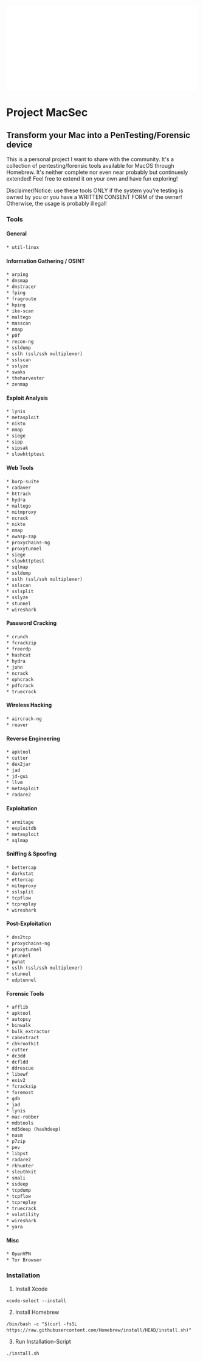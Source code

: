 ![](assets/logo_white.png)

# Project MacSec

## Transform your Mac into a PenTesting/Forensic device

This is a personal project I want to share with the community. It's a collection of pentesting/forensic tools available for MacOS through Homebrew. 
It's neither complete nor even near probably but continuesly extended!
Feel free to extend it on your own and have fun exploring!

Disclaimer/Notice: use these tools ONLY if the system you're testing is owned by you or you have a WRITTEN CONSENT FORM of the owner! Otherwise, the usage is probably illegal!

### Tools

#### General

	* util-linux

#### Information Gathering / OSINT

	* arping
	* dnsmap
	* dnstracer
	* fping
	* fragroute
	* hping
	* ike-scan
	* maltego
	* masscan
	* nmap
	* p0f
	* recon-ng
	* ssldump
	* sslh (ssl/ssh multiplexer)
	* sslscan
	* sslyze
	* swaks
	* theharvester
	* zenmap

#### Exploit Analysis

	* lynis
	* metasploit
	* nikto
	* nmap
	* siege
	* sipp
	* sipsak
	* slowhttptest

#### Web Tools

	* burp-suite
	* cadaver
	* httrack
	* hydra
	* maltego
	* mitmproxy
	* ncrack
	* nikto
	* nmap
	* owasp-zap
	* proxychains-ng
	* proxytunnel
	* siege
	* slowhttptest
	* sqlmap
	* ssldump
	* sslh (ssl/ssh multiplexer)
	* sslscan
	* sslsplit
	* sslyze
	* stunnel
	* wireshark

#### Password Cracking

	* crunch
	* fcrackzip
	* freerdp
	* hashcat
	* hydra
	* john
	* ncrack
	* ophcrack
	* pdfcrack
	* truecrack

#### Wireless Hacking

	* aircrack-ng
	* reaver

#### Reverse Engineering

	* apktool
	* cutter
	* dex2jar
	* jad
	* jd-gui
	* llvm
	* metasploit
	* radare2

#### Exploitation

	* armitage
	* exploitdb
	* metasploit
	* sqlmap

#### Sniffing & Spoofing

	* bettercap
	* darkstat
	* ettercap
	* mitmproxy
	* sslsplit
	* tcpflow
	* tcpreplay
	* wireshark
	
#### Post-Exploitation

	* dns2tcp
	* proxychains-ng
	* proxytunnel
	* ptunnel
	* pwnat
	* sslh (ssl/ssh multiplexer)
	* stunnel
	* udptunnel 

#### Forensic Tools

	* afflib
	* apktool
	* autopsy
	* binwalk
	* bulk_extractor
	* cabextract
	* chkrootkit
	* cutter
	* dc3dd
	* dcfldd
	* ddrescue
	* libewf
	* exiv2
	* fcrackzip
	* foremost
	* gdb
	* jad
	* lynis
	* mac-robber
	* mdbtools
	* md5deep (hashdeep)
	* nasm
	* p7zip
	* pev
	* libpst
	* radare2
	* rkhunter
	* sleuthkit
	* smali
	* ssdeep
	* tcpdump
	* tcpflow
	* tcpreplay
	* truecrack
	* volatility
	* wireshark
	* yara

#### Misc

	* OpenVPN
	* Tor Browser


### Installation

1) Install Xcode
```
xcode-select --install
```
2) Install Homebrew
```
/bin/bash -c "$(curl -fsSL https://raw.githubusercontent.com/Homebrew/install/HEAD/install.sh)"
```
3) Run Installation-Script
```
./install.sh
```